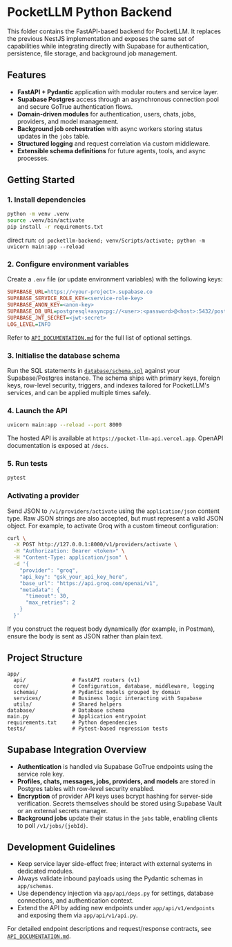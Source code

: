 # PocketLLM Python Backend

This folder contains the FastAPI-based backend for PocketLLM. It replaces the previous NestJS implementation and exposes the same
set of capabilities while integrating directly with Supabase for authentication, persistence, file storage, and background job
management.

## Features

- **FastAPI + Pydantic** application with modular routers and service layer.
- **Supabase Postgres** access through an asynchronous connection pool and secure GoTrue authentication flows.
- **Domain-driven modules** for authentication, users, chats, jobs, providers, and model management.
- **Background job orchestration** with async workers storing status updates in the `jobs` table.
- **Structured logging** and request correlation via custom middleware.
- **Extensible schema definitions** for future agents, tools, and async processes.

## Getting Started

### 1. Install dependencies

```bash
python -m venv .venv
source .venv/bin/activate
pip install -r requirements.txt
```

direct run: `cd pocketllm-backend; venv/Scripts/activate; python -m uvicorn main:app --reload`
### 2. Configure environment variables

Create a `.env` file (or update environment variables) with the following keys:

```ini
SUPABASE_URL=https://<your-project>.supabase.co
SUPABASE_SERVICE_ROLE_KEY=<service-role-key>
SUPABASE_ANON_KEY=<anon-key>
SUPABASE_DB_URL=postgresql+asyncpg://<user>:<password>@<host>:5432/postgres
SUPABASE_JWT_SECRET=<jwt-secret>
LOG_LEVEL=INFO
```

Refer to [`API_DOCUMENTATION.md`](API_DOCUMENTATION.md) for the full list of optional settings.

### 3. Initialise the database schema

Run the SQL statements in [`database/schema.sql`](database/schema.sql) against your Supabase/Postgres instance. The schema ships
with primary keys, foreign keys, row-level security, triggers, and indexes tailored for PocketLLM's services, and can be applied
multiple times safely.

### 4. Launch the API

```bash
uvicorn main:app --reload --port 8000
```

The hosted API is available at `https://pocket-llm-api.vercel.app`. OpenAPI documentation is exposed at `/docs`.

### 5. Run tests

```bash
pytest
```

### Activating a provider

Send JSON to `/v1/providers/activate` using the `application/json` content type. Raw JSON strings are also accepted, but must
represent a valid JSON object. For example, to activate Groq with a custom timeout configuration:

```bash
curl \
  -X POST http://127.0.0.1:8000/v1/providers/activate \
  -H "Authorization: Bearer <token>" \
  -H "Content-Type: application/json" \
  -d '{
    "provider": "groq",
    "api_key": "gsk_your_api_key_here",
    "base_url": "https://api.groq.com/openai/v1",
    "metadata": {
      "timeout": 30,
      "max_retries": 2
    }
  }'
```

If you construct the request body dynamically (for example, in Postman), ensure the body is sent as JSON rather than plain text.

## Project Structure

```text
app/
  api/               # FastAPI routers (v1)
  core/              # Configuration, database, middleware, logging
  schemas/           # Pydantic models grouped by domain
  services/          # Business logic interacting with Supabase
  utils/             # Shared helpers
database/            # Database schema
main.py              # Application entrypoint
requirements.txt     # Python dependencies
tests/               # Pytest-based regression tests
```

## Supabase Integration Overview

- **Authentication** is handled via Supabase GoTrue endpoints using the service role key.
- **Profiles, chats, messages, jobs, providers, and models** are stored in Postgres tables with row-level security enabled.
- **Encryption** of provider API keys uses bcrypt hashing for server-side verification. Secrets themselves should be stored using
  Supabase Vault or an external secrets manager.
- **Background jobs** update their status in the `jobs` table, enabling clients to poll `/v1/jobs/{jobId}`.

## Development Guidelines

- Keep service layer side-effect free; interact with external systems in dedicated modules.
- Always validate inbound payloads using the Pydantic schemas in `app/schemas`.
- Use dependency injection via `app/api/deps.py` for settings, database connections, and authentication context.
- Extend the API by adding new endpoints under `app/api/v1/endpoints` and exposing them via `app/api/v1/api.py`.

For detailed endpoint descriptions and request/response contracts, see [`API_DOCUMENTATION.md`](API_DOCUMENTATION.md).
